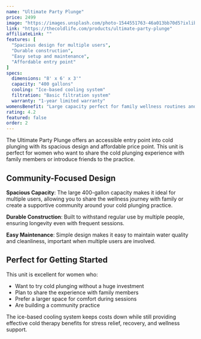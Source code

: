 ```yaml
---
name: "Ultimate Party Plunge"
price: 2499
image: "https://images.unsplash.com/photo-1544551763-46a013bb70d5?ixlib=rb-4.0.3&auto=format&fit=crop&w=400&q=80"
link: "https://thecoldlife.com/products/ultimate-party-plunge"
affiliateLink: ""
features: [
  "Spacious design for multiple users",
  "Durable construction",
  "Easy setup and maintenance",
  "Affordable entry point"
]
specs:
  dimensions: "8' x 6' x 3'"
  capacity: "400 gallons"
  cooling: "Ice-based cooling system"
  filtration: "Basic filtration system"
  warranty: "1-year limited warranty"
womensBenefit: "Large capacity perfect for family wellness routines and introducing friends to cold plunging benefits"
rating: 4.2
featured: false
order: 2
---
```


The Ultimate Party Plunge offers an accessible entry point into cold plunging with its spacious design and affordable price point. This unit is perfect for women who want to share the cold plunging experience with family members or introduce friends to the practice.

## Community-Focused Design

**Spacious Capacity**: The large 400-gallon capacity makes it ideal for multiple users, allowing you to share the wellness journey with family or create a supportive community around your cold plunging practice.

**Durable Construction**: Built to withstand regular use by multiple people, ensuring longevity even with frequent sessions.

**Easy Maintenance**: Simple design makes it easy to maintain water quality and cleanliness, important when multiple users are involved.

## Perfect for Getting Started

This unit is excellent for women who:
- Want to try cold plunging without a huge investment
- Plan to share the experience with family members
- Prefer a larger space for comfort during sessions
- Are building a community practice

The ice-based cooling system keeps costs down while still providing effective cold therapy benefits for stress relief, recovery, and wellness support.